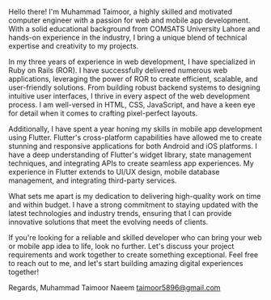 Hello there! I'm Muhammad Taimoor, a highly skilled and motivated computer engineer with a passion for web and mobile app development. With a solid educational background from COMSATS University Lahore and hands-on experience in the industry, I bring a unique blend of technical expertise and creativity to my projects.

In my three years of experience in web development, I have specialized in Ruby on Rails (ROR). I have successfully delivered numerous web applications, leveraging the power of ROR to create efficient, scalable, and user-friendly solutions. From building robust backend systems to designing intuitive user interfaces, I thrive in every aspect of the web development process. I am well-versed in HTML, CSS, JavaScript, and have a keen eye for detail when it comes to crafting pixel-perfect layouts.

Additionally, I have spent a year honing my skills in mobile app development using Flutter. Flutter's cross-platform capabilities have allowed me to create stunning and responsive applications for both Android and iOS platforms. I have a deep understanding of Flutter's widget library, state management techniques, and integrating APIs to create seamless app experiences. My experience in Flutter extends to UI/UX design, mobile database management, and integrating third-party services.

What sets me apart is my dedication to delivering high-quality work on time and within budget. I have a strong commitment to staying updated with the latest technologies and industry trends, ensuring that I can provide innovative solutions that meet the evolving needs of clients.

If you're looking for a reliable and skilled developer who can bring your web or mobile app idea to life, look no further. Let's discuss your project requirements and work together to create something exceptional. Feel free to reach out to me, and let's start building amazing digital experiences together!

Regards,
Muhammad Taimoor Naeem
taimoor5896@gmail.com
